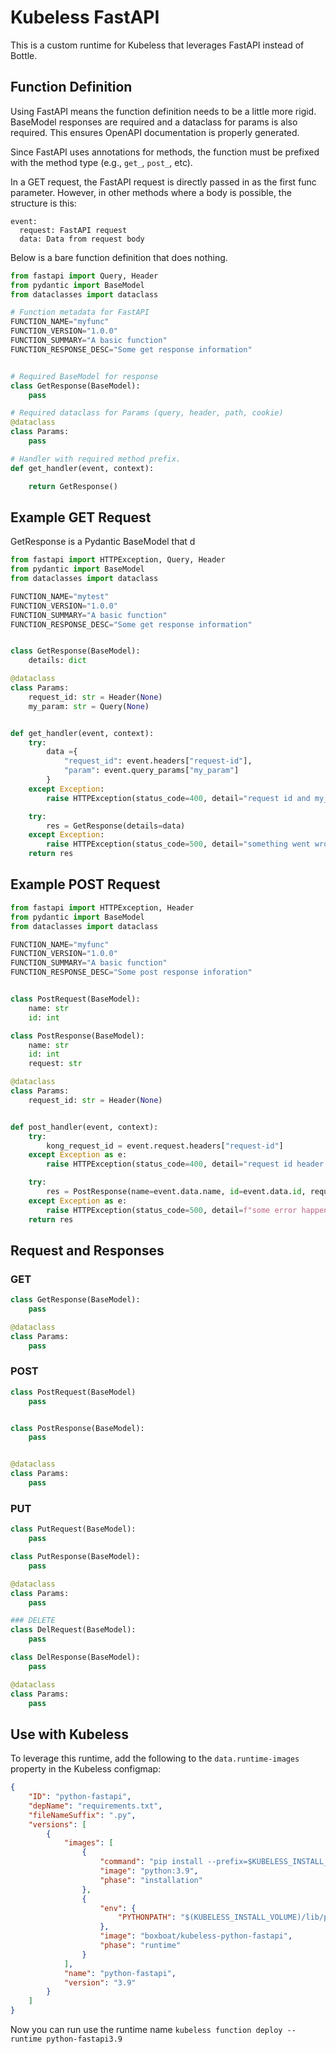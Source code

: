 # Kubeless FastAPI

This is a custom runtime for Kubeless that leverages FastAPI instead of Bottle.

## Function Definition

Using FastAPI means the function definition needs to be a little more rigid. BaseModel responses are required and a dataclass for params is also required. This ensures OpenAPI documentation is properly generated. 

Since FastAPI uses annotations for methods, the function must be prefixed with the method type (e.g., `get_`, `post_`, etc). 

In a GET request, the FastAPI request is directly passed in as the first func parameter. However, in other methods where a body is possible, the structure is this:

```
event:
  request: FastAPI request
  data: Data from request body
```

Below is a bare function definition that does nothing.

```python
from fastapi import Query, Header
from pydantic import BaseModel
from dataclasses import dataclass

# Function metadata for FastAPI
FUNCTION_NAME="myfunc"
FUNCTION_VERSION="1.0.0"
FUNCTION_SUMMARY="A basic function"
FUNCTION_RESPONSE_DESC="Some get response information"


# Required BaseModel for response
class GetResponse(BaseModel):
    pass

# Required dataclass for Params (query, header, path, cookie)
@dataclass
class Params:
    pass

# Handler with required method prefix.
def get_handler(event, context):

    return GetResponse()
```
    

## Example GET Request

GetResponse is a Pydantic BaseModel that d

```python
from fastapi import HTTPException, Query, Header
from pydantic import BaseModel
from dataclasses import dataclass

FUNCTION_NAME="mytest"
FUNCTION_VERSION="1.0.0"
FUNCTION_SUMMARY="A basic function"
FUNCTION_RESPONSE_DESC="Some get response information"


class GetResponse(BaseModel):
    details: dict

@dataclass
class Params:
    request_id: str = Header(None)
    my_param: str = Query(None)


def get_handler(event, context):
    try:
        data ={
            "request_id": event.headers["request-id"],
            "param": event.query_params["my_param"]
        }
    except Exception:
        raise HTTPException(status_code=400, detail="request id and my_param must be set")

    try:
        res = GetResponse(details=data)
    except Exception:
        raise HTTPException(status_code=500, detail="something went wrong")
    return res
```

## Example POST Request

```python
from fastapi import HTTPException, Header
from pydantic import BaseModel
from dataclasses import dataclass

FUNCTION_NAME="myfunc"
FUNCTION_VERSION="1.0.0"
FUNCTION_SUMMARY="A basic function"
FUNCTION_RESPONSE_DESC="Some post response inforation"


class PostRequest(BaseModel):
    name: str
    id: int

class PostResponse(BaseModel):
    name: str
    id: int
    request: str

@dataclass
class Params:
    request_id: str = Header(None)


def post_handler(event, context):
    try:
        kong_request_id = event.request.headers["request-id"]
    except Exception as e:
        raise HTTPException(status_code=400, detail="request id header required")

    try:
        res = PostResponse(name=event.data.name, id=event.data.id, request=request_id)
    except Exception as e:
        raise HTTPException(status_code=500, detail=f"some error happened {e}")
    return res
```

## Request and Responses

### GET
```python
class GetResponse(BaseModel):
    pass

@dataclass
class Params:
    pass
```

### POST
```python
class PostRequest(BaseModel)
    pass


class PostResponse(BaseModel):
    pass


@dataclass
class Params:
    pass
```

### PUT
```python
class PutRequest(BaseModel):
    pass

class PutResponse(BaseModel):
    pass

@dataclass
class Params:
    pass

### DELETE
class DelRequest(BaseModel):
    pass

class DelResponse(BaseModel):
    pass

@dataclass
class Params:
    pass
```


## Use with Kubeless

To leverage this runtime, add the following to the `data.runtime-images` property in the Kubeless configmap:

```json
{
    "ID": "python-fastapi",
    "depName": "requirements.txt",
    "fileNameSuffix": ".py",
    "versions": [
        {
            "images": [
                {
                    "command": "pip install --prefix=$KUBELESS_INSTALL_VOLUME -r $KUBELESS_DEPS_FILE",
                    "image": "python:3.9",
                    "phase": "installation"
                },
                {
                    "env": {
                        "PYTHONPATH": "$(KUBELESS_INSTALL_VOLUME)/lib/python3.9/site-packages:$(KUBELESS_INSTALL_VOLUME)"
                    },
                    "image": "boxboat/kubeless-python-fastapi",
                    "phase": "runtime"
                }
            ],
            "name": "python-fastapi",
            "version": "3.9"
        }
    ]
}
```

Now you can run use the runtime name `kubeless function deploy --runtime python-fastapi3.9`
